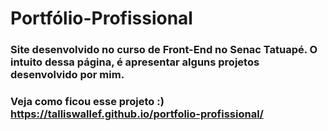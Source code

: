# Portfólio-Profissional

### Site desenvolvido no curso de Front-End no Senac Tatuapé. O intuito dessa página, é apresentar alguns projetos desenvolvido por mim.
### Veja como ficou esse projeto :) https://talliswallef.github.io/portfolio-profissional/
